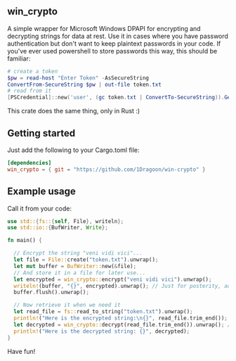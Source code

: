 ## win_crypto

A simple wrapper for Microsoft Windows DPAPI for encrypting and decrypting strings for data at rest. Use it in cases where you have password authentication but don't want to keep plaintext passwords in your code. If you've ever used powershell to store passwords this way, this should be familiar:

```powershell
# create a token
$pw = read-host "Enter Token" -AsSecureString
ConvertFrom-SecureString $pw | out-file token.txt
# read from it
[PSCredential]::new('user', (gc token.txt | ConvertTo-SecureString)).GetNetworkCredential().Password
```

This crate does the same thing, only in Rust :)

## Getting started

Just add the following to your Cargo.toml file:

```toml
[dependencies]
win_crypto = { git = "https://github.com/1Dragoon/win-crypto" }
```

## Example usage
Call it from your code:

```rust
use std::{fs::{self, File}, writeln};
use std::io::{BufWriter, Write};

fn main() {

  // Encrypt the string "veni vidi vici"...
  let file = File::create("token.txt").unwrap();
  let mut buffer = BufWriter::new(&file);
  // And store it in a file for later use...
  let encrypted = win_crypto::encrypt("veni vidi vici").unwrap();
  writeln!(buffer, "{}", encrypted).unwrap(); // Just for posterity, added a newline to it as well
  buffer.flush().unwrap();

  // Now retrieve it when we need it
  let read_file = fs::read_to_string("token.txt").unwrap();
  println!("Here is the encrypted string:\n{}", read_file.trim_end());
  let decrypted = win_crypto::decrypt(read_file.trim_end()).unwrap(); // Ensure newlines aren't sent to the decrypt function
  println!("Here is the decrypted string: {}", decrypted);
}
```

Have fun!
